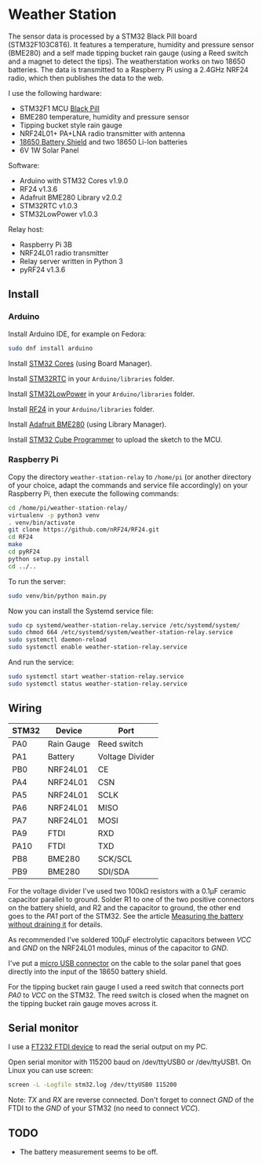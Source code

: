 
Weather Station
===============

The sensor data is processed by a STM32 Black Pill board (STM32F103C8T6). It
features a temperature, humidity and pressure sensor (BME280) and a self made
tipping bucket rain gauge (using a Reed switch and a magnet to detect the tips).
The weatherstation works on two 18650 batteries. The data is transmitted to a
Raspberry Pi using a 2.4GHz NRF24 radio, which then publishes the data to the
web.

I use the following hardware:

- STM32F1 MCU [Black Pill](https://stm32-base.org/boards/STM32F103C8T6-Black-Pill)
- BME280 temperature, humidity and pressure sensor
- Tipping bucket style rain gauge
- NRF24L01+ PA+LNA radio transmitter with antenna
- [18650 Battery
  Shield](https://www.diymore.cc/collections/battery-protection-board/products/18650-battery-shield-v8-mobile-power-bank-3v-5v-for-arduino-esp32-esp8266-wifi)
  and two 18650 Li-Ion batteries
- 6V 1W Solar Panel

Software:

- Arduino with STM32 Cores v1.9.0
- RF24 v1.3.6
- Adafruit BME280 Library v2.0.2
- STM32RTC v1.0.3
- STM32LowPower v1.0.3

Relay host:

- Raspberry Pi 3B
- NRF24L01 radio transmitter
- Relay server written in Python 3
- pyRF24 v1.3.6

Install
-------

### Arduino

Install Arduino IDE, for example on Fedora:

```bash
sudo dnf install arduino
```

Install [STM32 Cores](https://github.com/stm32duino/wiki/wiki/Getting-Started)
(using Board Manager).

Install [STM32RTC](https://github.com/stm32duino/STM32RTC) in your
`Arduino/libraries` folder.

Install [STM32LowPower](https://github.com/stm32duino/STM32LowPower) in your
`Arduino/libraries` folder.

Install [RF24](https://github.com/nRF24/RF24) in your `Arduino/libraries`
folder.

Install [Adafruit BME280](https://github.com/adafruit/Adafruit_BME280_Library)
(using Library Manager).

Install [STM32 Cube
Programmer](https://www.st.com/en/development-tools/stm32cubeprog.html) to
upload the sketch to the MCU.

### Raspberry Pi

Copy the directory `weather-station-relay` to `/home/pi` (or another directory
of your choice, adapt the commands and service file accordingly) on your
Raspberry Pi, then execute the following commands:

```bash
cd /home/pi/weather-station-relay/
virtualenv -p python3 venv
. venv/bin/activate
git clone https://github.com/nRF24/RF24.git
cd RF24
make
cd pyRF24
python setup.py install
cd ../..
```

To run the server:

```bash
sudo venv/bin/python main.py
```

Now you can install the Systemd service file:

```bash
sudo cp systemd/weather-station-relay.service /etc/systemd/system/
sudo chmod 664 /etc/systemd/system/weather-station-relay.service
sudo systemctl daemon-reload
sudo systemctl enable weather-station-relay.service
```

And run the service:

```bash
sudo systemctl start weather-station-relay.service
sudo systemctl status weather-station-relay.service
```

Wiring
------

| STM32 | Device     | Port            |
|-------|------------|-----------------|
| PA0   | Rain Gauge | Reed switch     |
| PA1   | Battery    | Voltage Divider |
| PB0   | NRF24L01   | CE              |
| PA4   | NRF24L01   | CSN             |
| PA5   | NRF24L01   | SCLK            |
| PA6   | NRF24L01   | MISO            |
| PA7   | NRF24L01   | MOSI            |
| PA9   | FTDI       | RXD             |
| PA10  | FTDI       | TXD             |
| PB8   | BME280     | SCK/SCL         |
| PB9   | BME280     | SDI/SDA         |

For the voltage divider I've used two 100kΩ resistors with a 0.1μF ceramic
capacitor parallel to ground. Solder R1 to one of the two positive connectors on
the battery shield, and R2 and the capacitor to ground, the other end goes to
the *PA1* port of the STM32. See the article [Measuring the battery without
draining
it](https://jeelabs.org/2013/05/16/measuring-the-battery-without-draining-it/)
for details.

As recommended I've soldered 100μF electrolytic capacitors between *VCC* and
*GND* on the NRF24L01 modules, minus of the capacitor to *GND*.

I've put a [micro USB
connector](https://www.aliexpress.com/item/32835384598.html) on the cable to the
solar panel that goes directly into the input of the 18650 battery shield.

For the tipping bucket rain gauge I used a reed switch that connects port *PA0*
to *VCC* on the STM32. The reed switch is closed when the magnet on the tipping
bucket rain gauge moves across it.

Serial monitor
--------------

I use a [FT232 FTDI device](https://www.aliexpress.com/item/32857360219.html) to
read the serial output on my PC.

Open serial monitor with 115200 baud on /dev/ttyUSB0 or /dev/ttyUSB1. On Linux
you can use screen:

```bash
screen -L -Logfile stm32.log /dev/ttyUSB0 115200
```

Note: *TX* and *RX* are reverse connected. Don't forget to connect *GND* of the
FTDI to the *GND* of your STM32 (no need to connect *VCC*).

TODO
----

- The battery measurement seems to be off.
